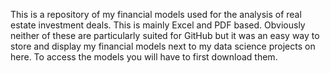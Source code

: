 This is a repository of my financial models used for the analysis of real estate investment deals. This is mainly Excel and PDF based. Obviously neither of these are particularly suited for GitHub but it was an easy way to store and display my financial models next to my data science projects on here. To access the models you will have to first download them.

